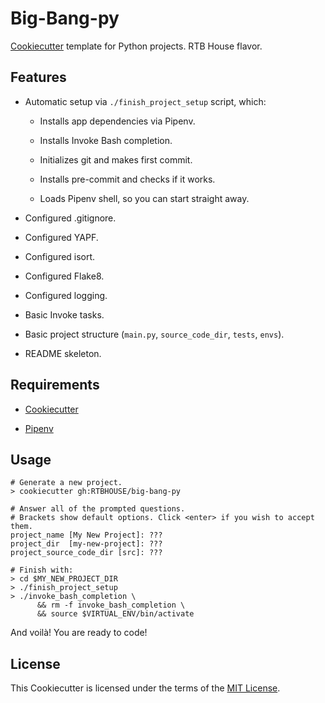 # Big-Bang-py

[Cookiecutter](https://github.com/audreyr/cookiecutter) template for Python projects. RTB House flavor.


## Features

+ Automatic setup via `./finish_project_setup` script, which: 

    + Installs app dependencies via Pipenv.
    
    + Installs Invoke Bash completion.
    
    + Initializes git and makes first commit.
    
    + Installs pre-commit and checks if it works.
    
    + Loads Pipenv shell, so you can start straight away.

+ Configured .gitignore.

+ Configured YAPF.

+ Configured isort.

+ Configured Flake8.

+ Configured logging.

+ Basic Invoke tasks.

+ Basic project structure (`main.py`, `source_code_dir`, `tests`, `envs`).

+ README skeleton.


## Requirements

+ [Cookiecutter](https://cookiecutter.readthedocs.io/en/latest/installation.html#install-cookiecutter)

+ [Pipenv](https://pipenv.readthedocs.io/en/latest/install/#installing-pipenv)


## Usage

```console
# Generate a new project.
> cookiecutter gh:RTBHOUSE/big-bang-py

# Answer all of the prompted questions.
# Brackets show default options. Click <enter> if you wish to accept them.
project_name [My New Project]: ???
project_dir  [my-new-project]: ???
project_source_code_dir [src]: ???

# Finish with:
> cd $MY_NEW_PROJECT_DIR
> ./finish_project_setup
> ./invoke_bash_completion \
      && rm -f invoke_bash_completion \
      && source $VIRTUAL_ENV/bin/activate

```

And voilà! You are ready to code!


## License

This Cookiecutter is licensed under the terms of the [MIT License](/LICENSE).
